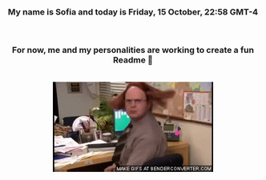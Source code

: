 


<div align="center">
<h3 >My name is Sofia and today is Friday, 15 October, 22:58 GMT-4</h3><br>
<h3 >For now, me and my personalities are working to create a fun Readme 👋
</h3><br>
<img src='img/dwight.gif' alt='working...'/>
</div>
